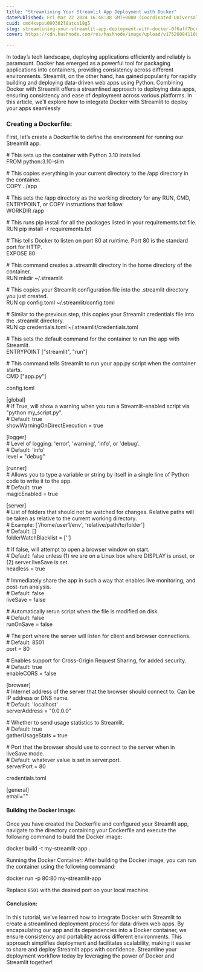 ```yaml
---
title: "Streamlining Your Streamlit App Deployment with Docker"
datePublished: Fri Mar 22 2024 16:48:38 GMT+0000 (Coordinated Universal Time)
cuid: cmd4xspou000302l8atcs18g5
slug: streamlining-your-streamlit-app-deployment-with-docker-0f6aff7bce48
cover: https://cdn.hashnode.com/res/hashnode/image/upload/v1752608411082/1440a134-2caa-4676-a272-8990d6f2b62b.png

---
```


In today’s tech landscape, deploying applications efficiently and reliably is paramount. Docker has emerged as a powerful tool for packaging applications into containers, providing consistency across different environments. Streamlit, on the other hand, has gained popularity for rapidly building and deploying data-driven web apps using Python. Combining Docker with Streamlit offers a streamlined approach to deploying data apps, ensuring consistency and ease of deployment across various platforms. In this article, we’ll explore how to integrate Docker with Streamlit to deploy your apps seamlessly

### Creating a Dockerfile:

First, let’s create a Dockerfile to define the environment for running our Streamlit app.

\# This sets up the container with Python 3.10 installed.  
FROM python:3.10-slim  
  
\# This copies everything in your current directory to the /app directory in the container.  
COPY . /app  
  
\# This sets the /app directory as the working directory for any RUN, CMD, ENTRYPOINT, or COPY instructions that follow.  
WORKDIR /app  
  
\# This runs pip install for all the packages listed in your requirements.txt file.  
RUN pip install -r requirements.txt  
  
\# This tells Docker to listen on port 80 at runtime. Port 80 is the standard port for HTTP.  
EXPOSE 80  
  
\# This command creates a .streamlit directory in the home directory of the container.  
RUN mkdir ~/.streamlit  
  
\# This copies your Streamlit configuration file into the .streamlit directory you just created.  
RUN cp config.toml ~/.streamlit/config.toml  
  
\# Similar to the previous step, this copies your Streamlit credentials file into the .streamlit directory.  
RUN cp credentials.toml ~/.streamlit/credentials.toml  
  
\# This sets the default command for the container to run the app with Streamlit.  
ENTRYPOINT \["streamlit", "run"\]  
  
\# This command tells Streamlit to run your app.py script when the container starts.  
CMD \["app.py"\]

config.toml

\[global\]  
\# If True, will show a warning when you run a Streamlit-enabled script via "python my\_script.py".  
\# Default: true  
showWarningOnDirectExecution = true  
  
\[logger\]  
\# Level of logging: 'error', 'warning', 'info', or 'debug'.  
\# Default: 'info'  
level = "debug"  
  
  
  
\[runner\]  
\# Allows you to type a variable or string by itself in a single line of Python code to write it to the app.  
\# Default: true  
magicEnabled = true  
  
  
  
\[server\]  
\# List of folders that should not be watched for changes. Relative paths will be taken as relative to the current working directory.  
\# Example: \['/home/user1/env', 'relative/path/to/folder'\]  
\# Default: \[\]  
folderWatchBlacklist = \[''\]  
  
\# If false, will attempt to open a browser window on start.  
\# Default: false unless (1) we are on a Linux box where DISPLAY is unset, or (2) server.liveSave is set.  
headless = true  
  
\# Immediately share the app in such a way that enables live monitoring, and post-run analysis.  
\# Default: false  
liveSave = false  
  
\# Automatically rerun script when the file is modified on disk.  
\# Default: false  
runOnSave = false  
  
\# The port where the server will listen for client and browser connections.  
\# Default: 8501  
port = 80  
  
\# Enables support for Cross-Origin Request Sharing, for added security.  
\# Default: true  
enableCORS = false  
  
\[browser\]  
\# Internet address of the server that the browser should connect to. Can be IP address or DNS name.  
\# Default: 'localhost'  
serverAddress = "0.0.0.0"  
  
\# Whether to send usage statistics to Streamlit.  
\# Default: true  
gatherUsageStats = true  
  
\# Port that the browser should use to connect to the server when in liveSave mode.  
\# Default: whatever value is set in server.port.  
serverPort = 80

credentials.toml

\[general\]  
email\=""

#### Building the Docker Image:

Once you have created the Dockerfile and configured your Streamlit app, navigate to the directory containing your Dockerfile and execute the following command to build the Docker image:

docker build -t my\-streamlit-app .

Running the Docker Container: After building the Docker image, you can run the container using the following command:

docker run -p 80:80 my-streamlit-app

Replace `8501` with the desired port on your local machine.

#### Conclusion:

In this tutorial, we’ve learned how to integrate Docker with Streamlit to create a streamlined deployment process for data-driven web apps. By encapsulating our app and its dependencies into a Docker container, we ensure consistency and portability across different environments. This approach simplifies deployment and facilitates scalability, making it easier to share and deploy Streamlit apps with confidence. Streamline your deployment workflow today by leveraging the power of Docker and Streamlit together!